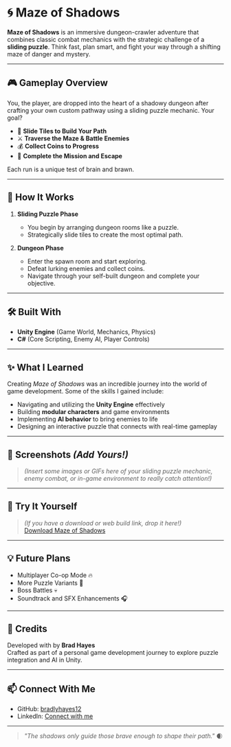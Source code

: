 # 🌀 Maze of Shadows

**Maze of Shadows** is an immersive dungeon-crawler adventure that combines classic combat mechanics with the strategic challenge of a **sliding puzzle**. Think fast, plan smart, and fight your way through a shifting maze of danger and mystery.

---

## 🎮 Gameplay Overview

You, the player, are dropped into the heart of a shadowy dungeon after crafting your own custom pathway using a sliding puzzle mechanic. Your goal?

- 🧩 **Slide Tiles to Build Your Path**
- ⚔️ **Traverse the Maze & Battle Enemies**
- 💰 **Collect Coins to Progress**
- 🎯 **Complete the Mission and Escape**

Each run is a unique test of brain and brawn.

---

## 🧠 How It Works

1. **Sliding Puzzle Phase**
   - You begin by arranging dungeon rooms like a puzzle.
   - Strategically slide tiles to create the most optimal path.

2. **Dungeon Phase**
   - Enter the spawn room and start exploring.
   - Defeat lurking enemies and collect coins.
   - Navigate through your self-built dungeon and complete your objective.

---

## 🛠️ Built With

- **Unity Engine** (Game World, Mechanics, Physics)
- **C#** (Core Scripting, Enemy AI, Player Controls)

---

## ✨ What I Learned

Creating *Maze of Shadows* was an incredible journey into the world of game development. Some of the skills I gained include:

- Navigating and utilizing the **Unity Engine** effectively
- Building **modular characters** and game environments
- Implementing **AI behavior** to bring enemies to life
- Designing an interactive puzzle that connects with real-time gameplay

---

## 📸 Screenshots *(Add Yours!)*

> *(Insert some images or GIFs here of your sliding puzzle mechanic, enemy combat, or in-game environment to really catch attention!)*

---

## 🚀 Try It Yourself

> *(If you have a download or web build link, drop it here!)*  
> [Download Maze of Shadows](#)

---

## 💡 Future Plans

- Multiplayer Co-op Mode 🔥  
- More Puzzle Variants 🧩  
- Boss Battles 💀  
- Soundtrack and SFX Enhancements 🎧

---

## 🙌 Credits

Developed with by **Brad Hayes**  
Crafted as part of a personal game development journey to explore puzzle integration and AI in Unity.

---

## 📫 Connect With Me

- GitHub: [bradlyhayes12](https://github.com/bradlyhayes12)
- LinkedIn: [Connect with me](https://linkedin.com/in/brad-hayes-27a33a294/)

---

> *"The shadows only guide those brave enough to shape their path."* 🌒
